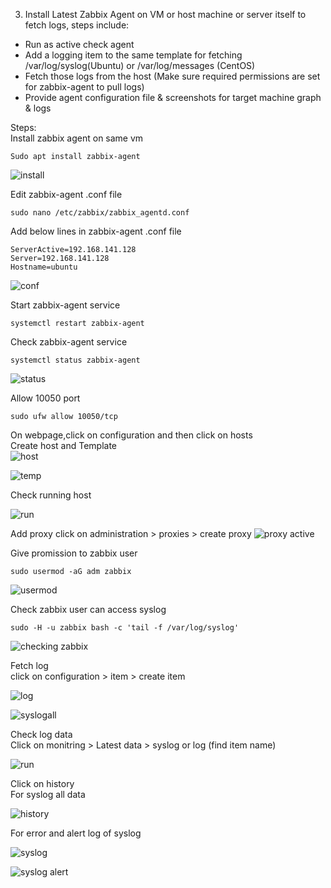 3. Install Latest Zabbix Agent on VM or host machine or server itself to fetch logs, steps include:
- Run as active check agent
- Add a logging item to the same template for fetching /var/log/syslog(Ubuntu) or /var/log/messages
(CentOS)
- Fetch those logs from the host (Make sure required permissions are set for zabbix-agent to
pull logs)
- Provide agent configuration file & screenshots for target machine graph & logs

Steps:<br/>
Install zabbix agent on same vm<br/>
```
Sudo apt install zabbix-agent
```
![install](https://user-images.githubusercontent.com/53372486/144251605-3a00d753-6a90-4c0d-b01a-f5076421fc4f.png)<br/>

Edit zabbix-agent .conf file<br/>
```
sudo nano /etc/zabbix/zabbix_agentd.conf
```
Add below lines in zabbix-agent .conf file<br/>
```
ServerActive=192.168.141.128
Server=192.168.141.128
Hostname=ubuntu
```
![conf](https://user-images.githubusercontent.com/53372486/144251630-cf68ae98-13ec-4a1b-9b35-9f26f4197e4b.png)<br/>

Start zabbix-agent service<br/>
```
systemctl restart zabbix-agent 
```
Check zabbix-agent service<br/>
```
systemctl status zabbix-agent 
```
![status](https://user-images.githubusercontent.com/53372486/144251622-7ab1751b-3bf2-49fb-ac5a-3fec6a9aa068.png)<br/>

Allow 10050 port<br/>
```
sudo ufw allow 10050/tcp
```
On webpage,click on configuration and then click on hosts<br/>
Create host and Template<br/>
![host](https://user-images.githubusercontent.com/53372486/144251636-1ac627bc-a421-4540-ade4-06565c90d17e.png)<br/>

![temp](https://user-images.githubusercontent.com/53372486/144251629-c0cde0a5-c651-4931-abd1-1573082f2134.png)<br/>

Check running host<br/>

![run](https://user-images.githubusercontent.com/53372486/144251618-07e8c066-939d-4839-a04f-21967cafb61e.png)<br/>

Add proxy
click on administration > proxies > create proxy
![proxy active](https://user-images.githubusercontent.com/53372486/144541192-67795f5c-a8c0-4a3a-825f-ffb43fa2adcc.png)<br/>

Give promission to zabbix user<br/>
```
sudo usermod -aG adm zabbix
```
![usermod](https://user-images.githubusercontent.com/53372486/144541210-4cfdc1c8-e21a-4931-8bdd-f0b194e29c7b.png)<br/>

Check zabbix user can access syslog<br/>
```
sudo -H -u zabbix bash -c 'tail -f /var/log/syslog'
```
![checking zabbix](https://user-images.githubusercontent.com/53372486/144541177-b9e3a2a0-a031-45c7-a121-e4d0a6de9abd.png)<br/>

Fetch log<br/>
click on configuration > item > create item<br/>

![log](https://user-images.githubusercontent.com/53372486/144541185-03e1312b-ee30-474f-bf02-5b7e18449839.png)<br/>

![syslogall](https://user-images.githubusercontent.com/53372486/144546424-92246990-a878-4249-82cc-68455d2465e8.png)<br/>

Check log data <br/>
Click on monitring > Latest data > syslog or log (find item name)<br/>

![run](https://user-images.githubusercontent.com/53372486/144251618-07e8c066-939d-4839-a04f-21967cafb61e.png)<br/>

Click on history<br/>
For syslog all data<br/>

![history](https://user-images.githubusercontent.com/53372486/144546457-f152a4f4-3961-458a-a5f0-571943ac7758.png)<br/>

For error and alert log of syslog<br/>

![syslog](https://user-images.githubusercontent.com/53372486/144546447-bb4e89b5-4a96-42c4-a0be-93bf632f8492.png)<br/>

![syslog alert](https://user-images.githubusercontent.com/53372486/144546503-615e1d4d-6b19-49c8-85ab-a9ce3f88fdaa.png)<br/>





